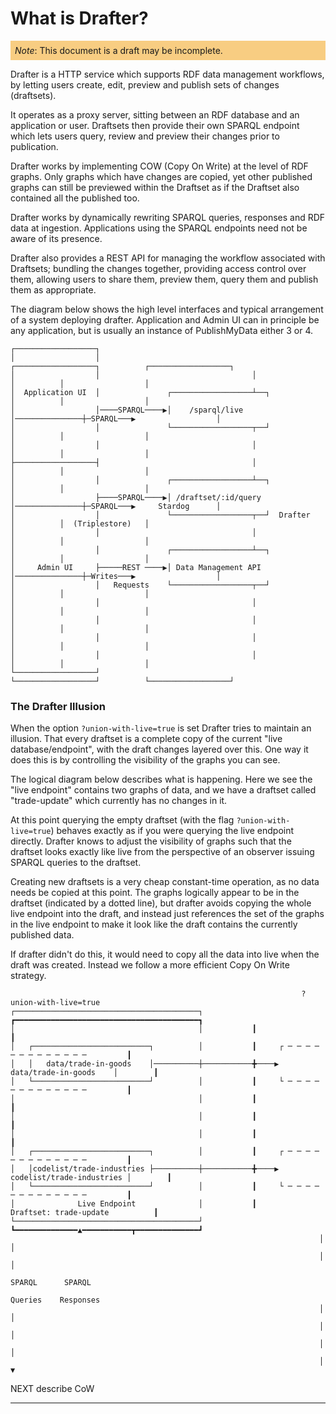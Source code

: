 # What is Drafter?

<div style="background-color: #f8cd82; padding: 0.5em">
   <i>Note</i>: This document is a draft may be incomplete.
</div>

Drafter is a HTTP service which supports RDF data management
workflows, by letting users create, edit, preview and publish sets of
changes (draftsets).

It operates as a proxy server, sitting between an RDF database and an
application or user. Draftsets then provide their own SPARQL endpoint
which lets users query, review and preview their changes prior to
publication.

Drafter works by implementing COW (Copy On Write) at the level of RDF
graphs. Only graphs which have changes are copied, yet other published
graphs can still be previewed within the Draftset as if the Draftset
also contained all the published too.

Drafter works by dynamically rewriting SPARQL queries, responses and
RDF data at ingestion. Applications using the SPARQL endpoints need
not be aware of its presence.

Drafter also provides a REST API for managing the workflow associated
with Draftsets; bundling the changes together, providing access
control over them, allowing users to share them, preview them, query
them and publish them as appropriate.

The diagram below shows the high level interfaces and typical
arrangement of a system deploying drafter. Application and Admin UI
can in principle be any application, but is usually an instance of
PublishMyData either 3 or 4.

```
┌──────────────────┐
│                  │                                  ┌──────────────────┐          ┌──────────────────┐
│                  │                                  │                  │          │                  │
│  Application UI  │               ┌──────────────────┴──┐               │          │                  │
│                  │────SPARQL────▶│    /sparql/live     │───────────────┼─SPARQL───▶                  │
│                  │               └──────────────────┬──┘               │          │                  │
│                  │                                  │                  │          │                  │
├──────────────────┤                                  │                  │          │                  │
│                  │               ┌──────────────────┴──┐               │          │                  │
│                  ├────SPARQL────▶│ /draftset/:id/query │───────────────┼─SPARQL───▶     Stardog      │
│                  │               └──────────────────┬──┘  Drafter      │          │  (Triplestore)   │
│                  │                                  │                  │          │                  │
│                  │               ┌──────────────────┴──┐               │          │                  │
│     Admin UI     ├─────REST ────▶│ Data Management API │───────────────┼─Writes───▶                  │
│                  │   Requests    └──────────────────┬──┘               │          │                  │
│                  │                                  │                  │          │                  │
│                  │                                  │                  │          │                  │
│                  │                                  │                  │          │                  │
│                  │                                  │                  │          │                  │
└──────────────────┘                                  └──────────────────┘          └──────────────────┘
```

### The Drafter Illusion

When the option `?union-with-live=true` is set Drafter tries to
maintain an illusion. That every draftset is a complete copy of the
current "live database/endpoint", with the draft changes layered over
this. One way it does this is by controlling the visibility of the
graphs you can see.

The logical diagram below describes what is happening. Here we see the
"live endpoint" contains two graphs of data, and we have a draftset
called "trade-update" which currently has no changes in it.

At this point querying the empty draftset (with the flag
`?union-with-live=true`) behaves exactly as if you were querying the
live endpoint directly. Drafter knows to adjust the visibility of
graphs such that the draftset looks exactly like live from the
perspective of an observer issuing SPARQL queries to the draftset.

Creating new draftsets is a very cheap constant-time operation, as no
data needs be copied at this point. The graphs logically appear to be
in the draftset (indicated by a dotted line), but drafter avoids
copying the whole live endpoint into the draft, and instead just
references the set of the graphs in the live endpoint to make it look
like the draft contains the currently published data.

If drafter didn't do this, it would need to copy all the data into
live when the draft was created. Instead we follow a more efficient
Copy On Write strategy.

```
                                                                 ?union-with-live=true
┌─────────────────────────────────────────┐           ┏━━━━━━━━━━━━━━━━━━━━━━━━━━━━━━━━━━━━━━━━━┓
│                                         │           ┃                                         ┃
│   ┌──────────────────────────┐          │           ┃     ┌ ─ ─ ─ ─ ─ ─ ─ ─ ─ ─ ─ ─ ─         ┃
│   │   data/trade-in-goods    │──────────┼───────────╋────▶    data/trade-in-goods    │        ┃
│   └──────────────────────────┘          │           ┃     └ ─ ─ ─ ─ ─ ─ ─ ─ ─ ─ ─ ─ ─         ┃
│                                         │           ┃                                         ┃
│                                         │           ┃                                         ┃
│                                         │           ┃                                         ┃
│   ┌──────────────────────────┐          │           ┃     ┌ ─ ─ ─ ─ ─ ─ ─ ─ ─ ─ ─ ─ ─         ┃
│   │codelist/trade-industries ├──────────┼───────────╋────▶ codelist/trade-industries │        ┃
│   └──────────────────────────┘          │           ┃     └ ─ ─ ─ ─ ─ ─ ─ ─ ─ ─ ─ ─ ─         ┃
│              Live Endpoint              │           ┃         Draftset: trade-update          ┃
└─────────────────────────────────────────┘           ┗━━━━━━━━━━━━━━▲━━━━━━━━━━━┳━━━━━━━━━━━━━━┛
                                                                     │           │
                                                                     │           │
                                                                   SPARQL      SPARQL
                                                                  Queries    Responses
                                                                     │           │
                                                                     │           │
                                                                     │           │
                                                                     │           ▼
```

NEXT describe CoW

----
